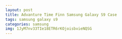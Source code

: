 ```yaml
---
layout: post
title: Advanture Time Finn Samsung Galaxy S9 Case
tags: samsung galaxy s9
categories: samsung
img: 1JyM7nv33TIe18ETR6rKOjoisbvieNQSG
---
```

